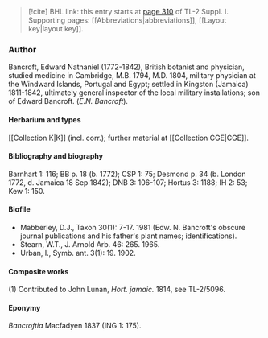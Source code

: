 > [!cite] BHL link: this entry starts at [page 310](https://www.biodiversitylibrary.org/item/103858#page/322/mode/1up) of TL-2 Suppl. I.
> Supporting pages: [[Abbreviations|abbreviations]], [[Layout key|layout key]].

### Author

Bancroft, Edward Nathaniel (1772-1842), British botanist and physician, studied medicine in Cambridge, M.B. 1794, M.D. 1804, military physician at the Windward Islands, Portugal and Egypt; settled in Kingston (Jamaica) 1811-1842, ultimately general inspector of the local military installations; son of Edward Bancroft. (*E.N. Bancroft*).

#### Herbarium and types

[[Collection K|K]] (incl. corr.); further material at [[Collection CGE|CGE]].

#### Bibliography and biography

Barnhart 1: 116; BB p. 18 (b. 1772); CSP 1: 75; Desmond p. 34 (b. London 1772, d. Jamaica 18 Sep 1842); DNB 3: 106-107; Hortus 3: 1188; IH 2: 53; Kew 1: 150.

#### Biofile

- Mabberley, D.J., Taxon 30(1): 7-17. 1981 (Edw. N. Bancroft's obscure journal publications and his father's plant names; identifications).
- Stearn, W.T., J. Arnold Arb. 46: 265. 1965.
- Urban, I., Symb. ant. 3(1): 19. 1902.

#### Composite works

(1) Contributed to John Lunan, *Hort. jamaic.* 1814, see TL-2/5096.

#### Eponymy

*Bancroftia* Macfadyen 1837 (ING 1: 175).

